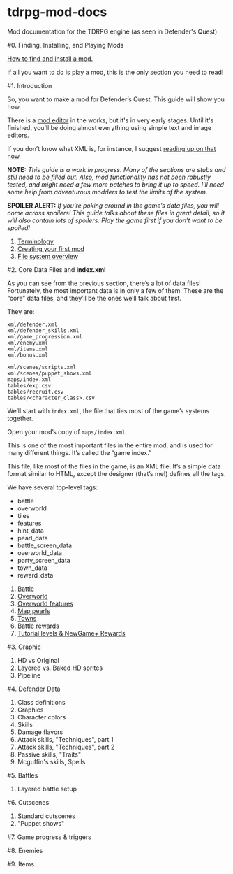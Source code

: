 # tdrpg-mod-docs
Mod documentation for the TDRPG engine (as seen in Defender's Quest)

#0. Finding, Installing, and Playing Mods

[How to find and install a mod.](00.md)

If all you want to do is play a mod, this is the only section you need to read!

#1. Introduction

So, you want to make a mod for Defender’s Quest. This guide will show you how.

There is a [mod editor](https://github.com/Autoquark/dq1-unofficial-mod-editor) in the works, but it's in very early stages.
Until it's finished, you’ll be doing almost everything using simple text and image editors.

If you don’t know what XML is, for instance, I suggest [reading up on that now](https://steamcommunity.com/linkfilter/?url=http://en.wikipedia.org/wiki/XML).

**NOTE:**
*This guide is a work in progress. Many of the sections are stubs and still need to be filled out. Also, mod functionality has not been robustly tested, and might need a few more patches to bring it up to speed. I’ll need some help from adventurous modders to test the limits of the system.*

**SPOILER ALERT:**
*If you’re poking around in the game’s data files, you will come across spoilers! This guide talks about these files in great detail, so it will also contain lots of spoilers. Play the game first if you don’t want to be spoiled!*

  1. [Terminology](01_01_terminology.md)
  2. [Creating your first mod](01_02_first_mod.md)
  3. [File system overview](01_03_overview.md)

#2. Core Data Files and **index.xml**

As you can see from the previous section, there’s a lot of data files! Fortunately, the most important data is in only a few of them. These are the “core” data files, and they’ll be the ones we’ll talk about first.

They are:

```
xml/defender.xml
xml/defender_skills.xml
xml/game_progression.xml
xml/enemy.xml
xml/items.xml
xml/bonus.xml

xml/scenes/scripts.xml
xml/scenes/puppet_shows.xml
maps/index.xml
tables/exp.csv
tables/recruit.csv
tables/<character_class>.csv
```

We’ll start with `index.xml`, the file that ties most of the game’s systems together.

Open your mod’s copy of `maps/index.xml`.

This is one of the most important files in the entire mod, and is used for many different things. It’s called the “game index.”

This file, like most of the files in the game, is an XML file. It’s a simple data format similar to HTML, except the designer (that’s me!) defines all the tags. 

We have several top-level tags:

  * battle
  * overworld
  * tiles
  * features
  * hint_data
  * pearl_data
  * battle_screen_data
  * overworld_data
  * party_screen_data
  * town_data
  * reward_data
  
  1. [Battle](02_01_battle.md)
  2. [Overworld](02_02_overworld.md)
  3. [Overworld features](02_03_features.md)
  4. [Map pearls](02_04_map_pearls.md)
  5. [Towns](02_05_towns.md)
  6. [Battle rewards](02_06_battle_rewards.md)
  7. [Tutorial levels & NewGame+ Rewards](02_07_tutorial.md)

#3. Graphic

  1. HD vs Original
  2. Layered vs. Baked HD sprites
  3. Pipeline

#4. Defender Data

  1. Class definitions
  2. Graphics
  3. Character colors
  4. Skills
  5. Damage flavors
  6. Attack skills, "Techniques", part 1
  7. Attack skills, "Techniques", part 2
  8. Passive skills, "Traits"
  9. Mcguffin's skills, Spells

#5. Battles

  1. Layered battle setup

#6. Cutscenes

  1. Standard cutscenes
  2. "Puppet shows"

#7. Game progress & triggers

#8. Enemies

#9. Items
